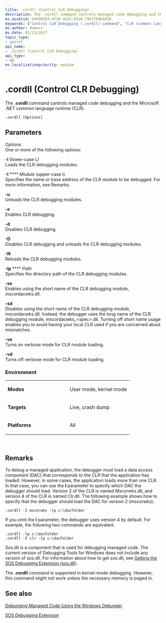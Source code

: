 ```yaml
---
title: .cordll (Control CLR Debugging)
description: The .cordll command controls managed code debugging and the Microsoft .NET common language runtime (CLR).
ms.assetid: d46965b3-4f20-4e25-82e6-79e7fb9b4838
keywords: ["Control CLR Debugging (.cordll) command", "CLR (common language runtime)", ".cordll (Control CLR Debugging) Windows Debugging"]
ms.author: domars
ms.date: 05/23/2017
topic_type:
- apiref
api_name:
- .cordll (Control CLR Debugging)
api_type:
- NA
ms.localizationpriority: medium
---
```


# .cordll (Control CLR Debugging)


The **.cordll** command controls managed code debugging and the Microsoft .NET common language runtime (CLR).

```dbgsyntax
.cordll [Options]
```

## <span id="Parameters"></span><span id="parameters"></span><span id="PARAMETERS"></span>Parameters


<span id="_______Options______"></span><span id="_______options______"></span><span id="_______OPTIONS______"></span> *Options*   
One or more of the following options:

<span id="-l___lower-case_L_"></span><span id="-l___lower-case_l_"></span><span id="-L___LOWER-CASE_L_"></span>**-l** (lower-case L)  
Loads the CLR debugging modules.

<span id="-I_Module___upper-case_i__"></span><span id="-i_module___upper-case_i__"></span><span id="-I_MODULE___UPPER-CASE_I__"></span>**-I** **** *Module* (upper-case i)   
Specifies the name or base address of the CLR module to be debugged. For more information, see Remarks.

<span id="-u"></span><span id="-U"></span>**-u**  
Unloads the CLR debugging modules.

<span id="-e"></span><span id="-E"></span>**-e**  
Enables CLR debugging.

<span id="-d"></span><span id="-D"></span>**-d**  
Disables CLR debugging.

<span id="-D"></span><span id="-d"></span>**-D**  
Disables CLR debugging and unloads the CLR debugging modules.

<span id="-N"></span><span id="-n"></span>**-N**  
Reloads the CLR debugging modules.

<span id="-lp_Path"></span><span id="-lp_path"></span><span id="-LP_PATH"></span>**-lp** **** *Path*  
Specifies the directory path of the CLR debugging modules.

<span id="-se"></span><span id="-SE"></span>**-se**  
Enables using the short name of the CLR debugging module, mscordacwks.dll.

<span id="-sd"></span><span id="-SD"></span>**-sd**  
Disables using the short name of the CLR debugging module, mscordacwks.dll. Instead, the debugger uses the long name of the CLR debugging module, mscordacwks\_&lt;spec&gt;.dll. Turning off short name usage enables you to avoid having your local CLR used if you are concerned about mismatches.

<span id="-ve"></span><span id="-VE"></span>**-ve**  
Turns on verbose mode for CLR module loading.

<span id="-vd"></span><span id="-VD"></span>**-vd**  
Turns off verbose mode for CLR module loading.

### <span id="Environment"></span><span id="environment"></span><span id="ENVIRONMENT"></span>Environment

<table>
<colgroup>
<col width="50%" />
<col width="50%" />
</colgroup>
<tbody>
<tr class="odd">
<td align="left"><p><strong>Modes</strong></p></td>
<td align="left"><p>User mode, kernel mode</p></td>
</tr>
<tr class="even">
<td align="left"><p><strong>Targets</strong></p></td>
<td align="left"><p>Live, crash dump</p></td>
</tr>
<tr class="odd">
<td align="left"><p><strong>Platforms</strong></p></td>
<td align="left"><p>All</p></td>
</tr>
</tbody>
</table>

 

Remarks
-------

To debug a managed application, the debugger must load a data access component (DAC) that corresponds to the CLR that the application has loaded. However, in some cases, the application loads more than one CLR. In that case, you can use the **I** parameter to specify which DAC the debugger should load. Version 2 of the CLR is named Mscorwks.dll, and version 4 of the CLR is named Clr.dll. The following example shows how to specify that the debugger should load the DAC for version 2 (mscorwks).

```dbgcmd
.cordll -I mscorwks -lp c:\dacFolder
```

If you omit the **I** parameter, the debugger uses version 4 by default. For example, the following two commands are equivalent.

```dbgcmd
.cordll -lp c:\dacFolder
.cordll -I clr -lp c:\dacFolder
```

Sos.dll is a component that is used for debugging managed code. The current version of Debugging Tools for Windows does not include any version of sos.dll. For information about how to get sos.dll, see [Getting the SOS Debugging Extension (sos.dll)](debugging-managed-code.md#getting-the-sos-debugging-extension).

The **.cordll** command is supported in kernel-mode debugging. However, this command might not work unless the necessary memory is paged in.

## <span id="see_also"></span>See also


[Debugging Managed Code Using the Windows Debugger](debugging-managed-code.md)

[SOS Debugging Extension](https://go.microsoft.com/fwlink/p/?linkid=223345)

 

 






